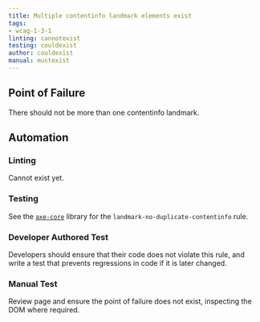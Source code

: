 ```yaml
---
title: Multiple contentinfo landmark elements exist
tags: 
- wcag-1-3-1
linting: cannotexist
testing: couldexist
author: couldexist
manual: mustexist
---
```


## Point of Failure

There should not be more than one contentinfo landmark.

## Automation

### Linting

Cannot exist yet.

### Testing

See the [`axe-core`](https://github.com/dequelabs/axe-core) library for the `landmark-no-duplicate-contentinfo` rule.

### Developer Authored Test

Developers should ensure that their code does not violate this rule, and write a test that prevents regressions in code if it is later changed.

### Manual Test

Review page and ensure the point of failure does not exist, inspecting the DOM where required.
